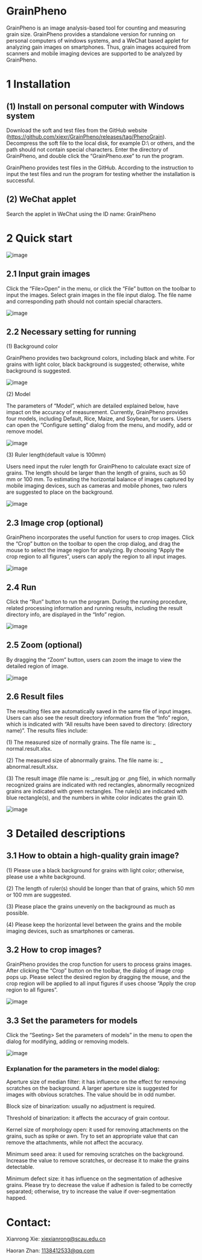 # GrainPheno
GrainPheno is an image analysis-based tool for counting and measuring grain size. GrainPheno provides a standalone version for running on personal computers of windows systems, and a WeChat based applet for analyzing gain images on smartphones. Thus, grain images acquired from scanners and mobile imaging devices are supported to be analyzed by GrainPheno. 

# 1 Installation
## (1) Install on personal computer with Windows system
Download the soft and test files from the GitHub website (https://github.com/xiexr/GrainPheno/releases/tag/PhenoGrain). Decompress the soft file to the local disk, for example D:\ or others, and the path should not contain special characters. Enter the directory of GrainPheno, and double click the “GrainPheno.exe” to run the program. 

GrainPheno provides test files in the GitHub. According to the instruction to input the test files and run the program for testing whether the installation is successful.
## (2) WeChat applet
Search the applet in WeChat using the ID name: GrainPheno

# 2 Quick start
 ![image](https://user-images.githubusercontent.com/25548784/198819818-e9868565-1308-452b-a2ea-165b33cc32d7.png)

## 2.1 Input grain images
Click the “File>Open” in the menu, or click the “File” button on the toolbar to input the images. Select grain images in the file input dialog. The file name and corresponding path should not contain special characters. 

 ![image](https://user-images.githubusercontent.com/25548784/198819850-0cb1d84b-1f77-49ce-880e-2bf59348a44f.png)

## 2.2 Necessary setting for running
(1) Background color

GrainPheno provides two background colors, including black and white. For grains with light color, black background is suggested; otherwise, white background is suggested. 

 ![image](https://user-images.githubusercontent.com/25548784/198819852-5e21b90f-f4fa-4a33-9cd9-450505c363c0.png)

(2) Model

The parameters of “Model”, which are detailed explained below, have impact on the accuracy of measurement. Currently, GrainPheno provides four models, including Default, Rice, Maize, and Soybean, for users. Users can open the “Configure setting” dialog from the menu, and modify, add or remove model.

 ![image](https://user-images.githubusercontent.com/25548784/198819855-4e836a1c-a9bb-4035-8808-7edde1da7483.png)

(3) Ruler length(default value is 100mm)

Users need input the ruler length for GrainPheno to calculate exact size of grains. The length should be larger than the length of grains, such as 50 mm or 100 mm. To estimating the horizontal balance of images captured by mobile imaging devices, such as cameras and mobile phones, two rulers are suggested to place on the background.
 
 ![image](https://user-images.githubusercontent.com/25548784/198819864-b2cd6cbb-8f1e-4b4f-a87e-9409dfd94cdf.png)

## 2.3 Image crop (optional)
GrainPheno incorporates the useful function for users to crop images. Click the “Crop” button on the toolbar to open the crop dialog, and drag the mouse to select the image region for analyzing. By choosing “Apply the crop region to all figures”, users can apply the region to all input images. 

![image](https://user-images.githubusercontent.com/25548784/198819871-088bb87b-773c-4232-8fa1-64515dd5a4ed.png)
 
## 2.4 Run
Click the “Run” button to run the program. During the running procedure, related processing information and running results, including the result directory info, are displayed in the “Info” region.
 
 ![image](https://user-images.githubusercontent.com/25548784/198819881-48d20d60-8dd9-4cb7-a82a-9c578de8c74e.png)
 
## 2.5 Zoom (optional)
By dragging the “Zoom” button, users can zoom the image to view the detailed region of image.
 
 ![image](https://user-images.githubusercontent.com/25548784/198819915-c8e83fb8-0dd3-4c73-b9b3-4498a7b6063a.png)

## 2.6 Result files
The resulting files are automatically saved in the same file of input images. Users can also see the result directory information from the “Info” region, which is indicated with “All results have been saved to directory: (directory name)”. 
The results files include:

(1) The measured size of normally grains. The file name is: <image name>_ normal.result.xlsx.
 
(2) The measured size of abnormally grains. The file name is: <image name>_ abnormal.result.xlsx.
 
(3) The result image (file name is: <image name>_.result.jpg or .png file), in which normally recognized grains are indicated with red rectangles, abnormally recognized grains are indicated with green rectangles. The rule(s) are indicated with blue rectangle(s), and the numbers in white color indicates the grain ID.
 
 ![image](https://user-images.githubusercontent.com/25548784/199631802-95bfe541-65e4-4284-827d-2efb11445073.png)

# 3 Detailed descriptions
## 3.1 How to obtain a high-quality grain image?
 
(1) Please use a black background for grains with light color; otherwise, please use a white background.
 
(2) The length of ruler(s) should be longer than that of grains, which 50 mm or 100 mm are suggested. 
 
(3) Please place the grains unevenly on the background as much as possible.
 
(4) Please keep the horizontal level between the grains and the mobile imaging devices, such as smartphones or cameras. 
 
## 3.2 How to crop images?
GrainPheno provides the crop function for users to process grains images. After clicking the “Crop” button on the toolbar, the dialog of image crop pops up. Please select the desired region by dragging the mouse, and the crop region will be applied to all input figures if uses choose “Apply the crop region to all figures”.
 
 ![image](https://user-images.githubusercontent.com/25548784/198819933-95baec85-9a2a-492b-b5e1-0fd41f932cbc.png)
 
## 3.3 Set the parameters for models
Click the “Seeting> Set the parameters of models” in the menu to open the dialog for modifying, adding or removing models. 

 ![image](https://user-images.githubusercontent.com/25548784/198819938-ca7e1030-4e94-4e7f-94de-5ffb277e179e.png)
 
### Explanation for the parameters in the model dialog:
Aperture size of median filter: it has influence on the effect for removing scratches on the background. A larger aperture size is suggested for images with obvious scratches. The value should be in odd number.
 
Block size of binarization: usually no adjustment is required.
 
Threshold of binarization: it affects the accuracy of grain contour.
 
Kernel size of morphology open: it used for removing attachments on the grains, such as spike or awn. Try to set an appropriate value that can remove the attachments, while not affect the accuracy.
 
Minimum seed area: it used for removing scratches on the background. Increase the value to remove scratches, or decrease it to make the grains detectable.
 
Minimum defect size: it has influence on the segmentation of adhesive grains. Please try to decrease the value if adhesion is failed to be correctly separated; otherwise, try to increase the value if over-segmentation happed. 

# Contact:
Xianrong Xie: xiexianrong@scau.edu.cn
 
Haoran Zhan: 1138412533@qq.com 
